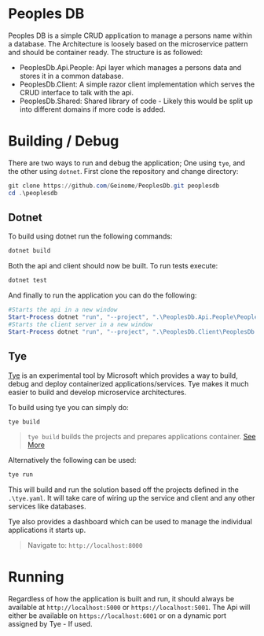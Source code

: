 # Peoples DB
Peoples DB is a simple CRUD application to manage a persons name within a database.
The Architecture is loosely based on the microservice pattern and should be container ready.
The structure is as followed:
- PeoplesDb.Api.People: Api layer which manages a persons data and stores it in a common database.
- PeoplesDb.Client: A simple razor client implementation which serves the CRUD interface to talk with the api.
- PeoplesDb.Shared: Shared library of code - Likely this would be split up into different domains if more code is added.

# Building / Debug

There are two ways to run and debug the application; One using `tye`, and the other using `dotnet`.
First clone the repository and change directory:
```powershell
git clone https://github.com/Geinome/PeoplesDb.git peoplesdb
cd .\peoplesdb
```
## Dotnet

To build using dotnet run the following commands:
```powershell
dotnet build 
```
Both the api and client should now be built.
To run tests execute:
```powershell
dotnet test
```

And finally to run the application you can do the following:
```powershell
#Starts the api in a new window
Start-Process dotnet "run", "--project", ".\PeoplesDb.Api.People\PeoplesDb.Api.People.csproj"
#Starts the client server in a new window
Start-Process dotnet "run", "--project", ".\PeoplesDb.Client\PeoplesDb.Client.csproj"
```

## Tye

[Tye](https://github.com/dotnet/tye) is an experimental tool by Microsoft which provides a way to build, debug and deploy containerized applications/services. Tye makes it much easier to build and develop microservice architectures. 

To build using tye you can simply do:
```powershell
tye build
```

> `tye build` builds the projects and prepares applications container. [See More](https://github.com/dotnet/tye/blob/master/docs/reference/commandline/tye-build.md) 

Alternatively the following can be used:
```powershell
tye run
```

This will build and run the solution based off the projects defined in the `.\tye.yaml`.
It will take care of wiring up the service and client and any other services like databases.

Tye also provides a dashboard which can be used to manage the individual applications it starts up.
> Navigate to: `http://localhost:8000`

# Running

Regardless of how the application is built and run, it should always be available at `http://localhost:5000` or `https://localhost:5001`.
The Api will either be available on `https://localhost:6001` or on a dynamic port assigned by Tye - If used.